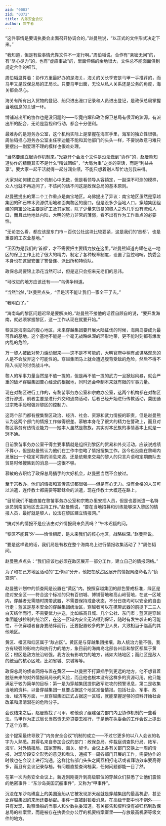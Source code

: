 ```yaml
---
aid: "0003"
zid: "0372"
title: 内务安全会议
author: 吹牛者
---
```


“这件事情是要请执委会出面召开协调会的，”赵曼熊说，“以正式的文件形式决定下来。”

“我知道，但是有些事情光靠文件不一定行啊。”周伯韬说。合作有“亲密无间”的，有“尽心尽力”的，也有“虚应事故”的，里面伸缩的余地很大，文件总不能面面俱到规定合作的细节。

周伯韬盘算着：协作方里最好办的是海关，海关的关长季安是马甲一手推荐的，而马甲又是政保总局的正局长。只要马甲出面，无论从私人关系还是公务的角度，海关都会尽心。

海关有所有出入货物的登记、船只进出港口记录和人员进出登记，是政保总局掌握当地信息的关键一环。

博铺派出所的协作也是没问题的——毕竟冉耀和政治保卫总局有很深的渊源。有派出所的配合，无论是监视和行动，都会十分便利。

最难办的是港务办公室，这个机构实际上是掌握在海军手里，海军的独立性很强。周伯韬担心港务办公室主任李迪能不能和其他部门的头头一样，不要说故意刁难只要摆出一副爱理不理的模样也很难处理。

“当然要建立起协作机制来。”光靠开个会发个文件是没法做到“协作”的，赵曼熊知道协作的精髓其实不是什么“精诚团结”，“大局为重”之类的空话，而是“利益共享”。要大家一起干活就得一起分润业绩，不能只想着别人帮忙功劳我来得。

大家对如何建立这个机制心中无数，但是看领导从容镇定，一副深不可测的模样，众人也就不再追问了，不该问的话不问这是政保总局的基本原则。

赵曼熊提出的第二个工作重点是南宝地区。乌佛提出了异议：南宝地区虽然是穿越集团的矿石林木资源供用地和面向黎区的窗口，但是没多少当地人口，穿越集团组建的南宝公社主要是矿工及其家属，除了少量来贸易的黎人之外几乎没有流动人口，而且此地地处内陆，大明的势力非常的薄弱，看不出有作为工作重点的必要性。

“无论怎么看，都应该是东门市－百仞公社这块比较要紧，这是我们的‘首都’，也是重要的工农业基地。”

“正因为是我们的‘首都’，才不需要把主要精力放在这里。”赵曼熊知道冉耀在这一地区的保卫工作上花了很大的精力，制定了各种规章制度，设置了监控暗哨。执委会本身也在这里安置了警备连、派出所和特侦队。

政保总局要锦上添花当然可以，但是这只会招来元老们的忌讳。

“可改进的地方应该还有——”乌佛争辩道。

“当然当然，”赵曼熊点头，“但是活不能让我们一家全干了去。”

“我明白了。”

“海南岛的黎区问题迟早是要解决的，”赵曼熊不接他的话茬自顾自的说，“要开发海南，就必须掌握黎区，这一工作从现在就要开始。”

黎区是海南岛的腹心地区，未来穿越集团要开展大陆征伐的时候，海南岛要成为最可靠的基地。这个基地不能是一个毫无战略纵深的环形地带，更不能时刻都有爆发内乱的危险。

万一黎人被敌对势力煽动起来——这不是不可能的，大明官府中稍有点谋略观念的人是不会放弃这个可能性的。穿越集团马上就会遭遇腹背受敌的危险，然后不得不陷入长期的讨伐战斗中。

黎人的军事力量当然是不值一提的，但是再不值一提的武力一旦掀起风暴，就会严重的破坏穿越集团苦心经营的根据地，同时还会牵制本来就有限的军事力量。

现在对黎区进行工作的，有黎苗事务办公室和宗教办公室，这两个机构都在对黎区进行渗透。前者主要是进行外交和通商活动，后者已经开始进行传教活动，冀图通过宗教手段增强对黎区的控制力。

这两个部门都有搜集黎区政治、经济、社会、资源和武力情报的职责，但是赵曼熊认为这两个部门的情报工作做得很差。慕敏本身花了很大的精力在警政上，而且对黎区事务有热情没能力——她本人虽然是黎族，其实对本民族的事情基本上就是一窍不通。

目前黎苗事务办公室干得主要事情就是组织到黎区的贸易和外交活动，应该说成绩不算小，但是赵曼熊认为他们在工作中忽略了情报搜集工作。迄今也没能在黎峒内发展出一个稳定可靠的消息来源，还是依赖来交易的黎人的只言片语和定期商队去贸易时候搜集到的消息——这很不够。

慕敏的去职给了政保总局插手的大好机会，赵曼熊当然不会放过。

至于宗教办，他们的情报和宣传意识都很强——但是有心无力。没有合格的人员可以派遣，连传教士都需要等耶稣会的派遣，现在传教士大概还在路上。

“目前我们不能直接在黎苗事务办公室和宗教办里安插人员，但是也要派遣一名特派员到南宝地区去主持工作。”赵曼熊说，“要在当地招募和训练能够深入黎区的情报人员，最好就是黎人，设法在黎区建立情报网。”

“搞对外的情报不是应该由对外情报局来负责吗？”午木迟疑的问。

“黎区不能算‘外’——恰恰相反，是未来我们的核心地区，战略纵深。”赵曼熊说。

“要是这样说的话，我们局是有权在整个海南岛上进行情报收集活动了？”周伯韬问。

赵曼熊点点头：“我们应该也必须在敌区展开一部分工作，建立自己的情报网络。”

为了和在己方地区活动的“工作网”分开，他把在敌占区展开的情报网络命名为“侦查网”。

赵曼熊计划中的侦查网是设置在“黄区”内。按照穿越集团的颜色警戒标准，绿区是绝对安全区——符合这个标准的只有百仞城、博铺营地和高山岭营地，在这一区域内，穿越者无需随时携带武器，不需要保持戒备状态，不分日夜均可以安全的自由行走；蓝区是基本安全的穿越集团统治区，穿越者可以在携带武器的前提下二三人白天结伴而行，不需要武力护送，比如临高县城、几个公社、东门市；蓝区是穿越集团能够控制的统治区，在这一区域内安全无法得到保证，随时有发生袭击的可能性，不仅穿越者自身要结伴而行，还要配置较多的护卫人员，大致相当于临高的其他地区。

黄区、橙区和红区属于“敌占区”。黄区是与穿越集团接壤，敌人统治力量不强，我方有较强的影响力和执行力的地方，象目前的海南岛北部各州县和黎区都属于黄区；橙区是敌方统治较强，我方没有影响力的地方，诸如大陆地区；而红区是敌人的统治的核心区域，比如省城、京城等等。

政保总局的侦查网将布置在黄区——赵曼熊不打算插手到更远的地方，他不想冒着触怒未来的对外情报局局长的风险，而且他也根本没有这样多的资源可用。他只能满足于较为简单的目标：第一是为穿越集团提供敌军进攻的预警讯息，第二是收集当地的资料，以备穿越集团一旦要占据这个地区准备情报。包括社会、军事、政治、经济等方面，一旦穿越集团正式占据这一区域，就能掌握足够的资料开始社会改革和肃清潜在的危险分子。

会议结束之后，赵曼熊找了马甲，和他谈了组建强力部门内卫协作机制的一些看法。马甲作为正式局长当然责无旁贷要去推行，于是他在执委会的工作会议上提出了这个方案。

这个提案最终导致了“内务安全会议”机制的成立——不过它更多的以八人会议的名字为人熟悉。其得名来自参加会议的部门：政保总局、仲裁庭调查执行局、陆军、海军、对外情报局、国家警察、海关、契卡。会议上各有关部门交换上一周的情报，对现阶段安全形势的意见和看法，通报下一周各部门开展的工作，需要协作的时候也在会议上进行沟通。这样比各部门头头之间互相打电话或者拜访效率要高得多，而且有会议记录存档，有问题直接查询档案，任何问题都能一目了然。

在第一次内务安全会议上，新近刚刚提升到高级职位的穿越众们获悉了让他们震惊的绝密事件：“东沙岛美国沉船事件”，又称为“甲事件”。

沉没在东沙岛礁盘上的美国渔船从它被发现那天起就是穿越集团的最高机密，甚至比穿越集团的来历还要秘密。事件一直被封锁着消息，在高级干部中也不例外——只有发现、勘察渔船的当事人和少数执委知道。有关报告和资料没有被归档到政保总局的档案里，而是被存在执委会办公厅的机要档案室里——存放最高机密等级文件的地方。
